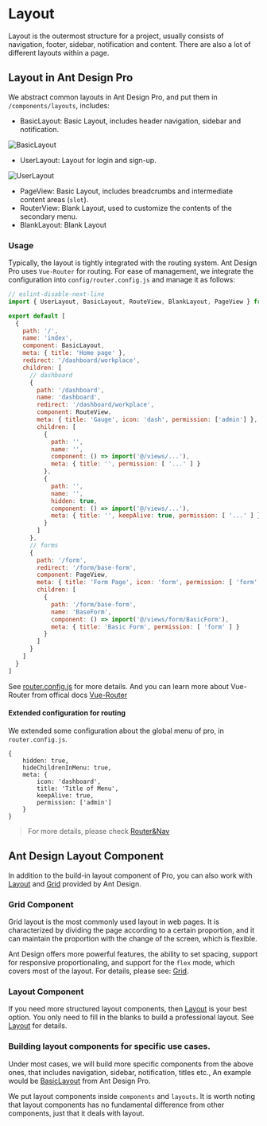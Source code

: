 # Layout

Layout is the outermost structure for a project, usually consists of navigation, footer, sidebar, notification and content. There are also a lot of different layouts within a page.

## Layout in Ant Design Pro
We abstract common layouts in Ant Design Pro, and put them in `/components/layouts`, includes:

- BasicLayout: Basic Layout, includes header navigation, sidebar and notification.

![BasicLayout](/assets/basic_layout.jpg)

- UserLayout: Layout for login and sign-up.

![UserLayout](/assets/user_layout.jpg)

- PageView: Basic Layout, includes breadcrumbs and intermediate content areas (`slot`).
- RouterView: Blank Layout, used to customize the contents of the secondary menu.
- BlankLayout: Blank Layout

### Usage

Typically, the layout is tightly integrated with the routing system. Ant Design Pro uses `Vue-Router` for routing. For ease of management, we integrate the configuration into `config/router.config.js` and manage it as follows:

```js
// eslint-disable-next-line
import { UserLayout, BasicLayout, RouteView, BlankLayout, PageView } from '@/components/layouts'

export default [
  {
    path: '/',
    name: 'index',
    component: BasicLayout,
    meta: { title: 'Home page' },
    redirect: '/dashboard/workplace',
    children: [
      // dashboard
      {
        path: '/dashboard',
        name: 'dashboard',
        redirect: '/dashboard/workplace',
        component: RouteView,
        meta: { title: 'Gauge', icon: 'dash', permission: ['admin'] },
        children: [
          {
          	path: '',
          	name: '',
          	component: () => import('@/views/...'),
          	meta: { title: '', permission: [ '...' ] }
          },
          {
          	path: '',
          	name: '',
          	hidden: true,
          	component: () => import('@/views/...'),
          	meta: { title: '', keepAlive: true, permission: [ '...' ] }
          }
        ]
      },
      // forms
      {
        path: '/form',
        redirect: '/form/base-form',
        component: PageView,
        meta: { title: 'Form Page', icon: 'form', permission: [ 'form' ] },
        children: [
          {
            path: '/form/base-form',
            name: 'BaseForm',
            component: () => import('@/views/form/BasicForm'),
            meta: { title: 'Basic Form', permission: [ 'form' ] }
          }
        ]
      }
    ]
  }
]
```

See  [router.config.js](https://github.com/sendya/ant-design-pro-vue/blob/master/src/config/router.config.js) for more details. And you can learn more about Vue-Router from offical docs [Vue-Router](https://router.vuejs.org/)

#### Extended configuration for routing

We extended some configuration about the global menu of pro, in `router.config.js`.

```
{
	hidden: true,
    hideChildrenInMenu: true,
    meta: {
        icon: 'dashboard',
        title: 'Title of Menu',
        keepAlive: true,
        permission: ['admin']
    }
}
```
> For more details, please check [Router&Nav](/docs/router-and-nav)

## Ant Design Layout Component

In addition to the build-in layout component of Pro, you can also work with [Layout](https://vue.ant.design/components/layout-cn/) and [Grid](https://vue.ant.design/components/grid-cn/) provided by Ant Design.

### Grid Component

Grid layout is the most commonly used layout in web pages. It is characterized by dividing the page according to a certain proportion, and it can maintain the proportion with the change of the screen, which is flexible.

Ant Design offers more powerful features, the ability to set spacing, support for responsive proportionaling, and support for the `flex` mode, which covers most of the layout. For details, please see: [Grid](https://vue.ant.design/components/grid-cn/).

### Layout Component

If you need more structured layout components, then [Layout](https://vue.ant.design/components/layout-cn/) is your best option. You only need to fill in the blanks to build a professional layout. See [Layout](https://vue.ant.design/components/layout-cn/) for details.

### Building layout components for specific use cases.

Under most cases, we will build more specific components from the above ones, that includes navigation, sidebar, notification, titles etc., An example would be [BasicLayout](https://github.com/sendya/ant-design-pro-vue/blob/master/src/components/layouts/BasicLayout.vue) from Ant Design Pro.

We put layout components inside `components` and `layouts`. It is worth noting that layout components has no fundamental difference from other components, just that it deals with layout.